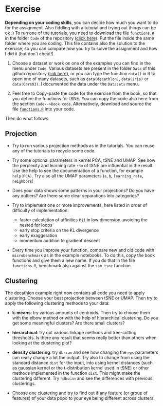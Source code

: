 # Exercise

**Depending on your coding skills**, you can decide how much you want to do for the assignment. Also fiddling with a tutorial and trying out things can be ok :) To run one of the tutorials, you need to download the file `functions.R` in the folder `Code` of the repository ([click here](https://github.com/SamueleSoraggi/Projection_and_clustering_tutorial/blob/main/Code/functions.R)). Put the file inside the same folder where you are coding. This file contains also the solution to the exercise, so you can compare how you try to solve the assignment and how I did it (but don't cheat!).

1) Choose a dataset or work on one of the examples you can find in the menu under `Code`. Various datasets are present in the folder `Data` of this github repository ([link here](https://github.com/SamueleSoraggi/Projection_and_clustering_tutorial/tree/main/Data)), or you can type the function `data()` in R to open one of many datasets, such as `data(decathlon)`, `data(iris)` or `data(Cars93)`. I documented the data under the `Datasets` menu.

2) Feel free to Copy-paste the code for the exercise from the book, so that you define the functions for tSNE. You can copy the code also here from the section `Code-->Book code`. Alternatively, download and source the file [`functions.R`](https://github.com/SamueleSoraggi/Projection_and_clustering_tutorial/blob/main/Code/functions.R) into your code.

Then do what follows.

## Projection

- Try to run various projection methods as in the tutorials. You can reuse any of the tutorials to recycle some code. 

- Try some optional parameters in kernel PCA, tSNE and UMAP. See how the perplexity and learning rate `rho` of tSNE are influential in the result. Use the help to see the documentation of a function, for example `help(PCA)`. Try also all the UMAP parameters (`a`, `b`, `learning_rate`, `neighbors`)

- Does your data shows some patterns in your projections? Do you have any outliers? Are there some clear separations into categories?

- Try to implement one or more improvements, here listed in order of difficulty of implementation:
  - faster calculation of affinities `Pji` in low dimension, avoiding the nested for loops
  - early stop criteria on the KL divergence
  - early exaggeration 
  - momentum addition to gradient descent

- Every time you improve your function, compare new and old code with `microbenchmark` as in the example notebooks. To do this, copy the book functions and give them a new name. If you do that in the file `functions.R`, benchmark also against the `sam_tsne` function.

## Clustering

The decathlon example right now contains all code you need to apply clustering.
Choose your best projection between tSNE or UMAP. Then try to apply the following clustering methods to your data:

- **k-means**: try various amounts of centroids. Then try to choose them with the elbow method or with the help of hierarchical clustering. Do you get some meaningful clusters? Are there small clusters?

- **hierarchical**: try out various linkage methods and tree-cutting thresholds. Is there any result that seems really better than others when looking at the clustering plot?

- **density clustering**: try `dbscan` and see how changing the `eps` parameters can really change a lot the output. Try also to change from using the standard distance `dist` for the input, into using kernel distances (such as gaussian kernel or the t-distribution kernel used in tSNE) or other methods implemented in the function `dist`. This might make the clustering different. Try `hdbscan` and see the differences with previous clusterings.

- Choose one clustering and try to find out if any feature (or group of features) of your data popo to your eye being different across clusters.